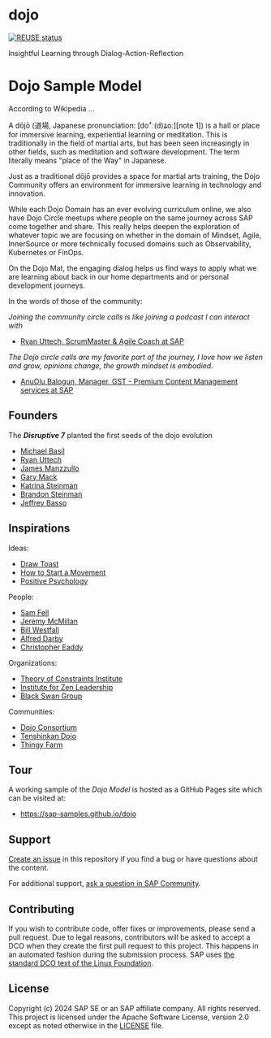 # dojo

[![REUSE status](https://api.reuse.software/badge/github.com/sap-samples/dojo)](https://api.reuse.software/info/github.com/sap-samples/dojo)

Insightful Learning through Dialog-Action-Reflection

# Dojo Sample Model

According to Wikipedia ...

A dōjō (道場, Japanese pronunciation: [doꜜː(d)ʑoː][note 1]) is a hall or place for immersive learning, experiential learning or meditation. This is traditionally in the field of martial arts, but has been seen increasingly in other fields, such as meditation and software development. The term literally means "place of the Way" in Japanese.

Just as a traditional dōjō provides a space for martial arts training, the Dojo Community offers an environment for immersive learning in technology and innovation.

While each Dojo Domain has an ever evolving curriculum online, we also have Dojo Circle meetups where people on the same journey across SAP come together and share.  This really helps deepen the exploration of whatever topic we are focusing on whether in the domain of Mindset, Agile, InnerSource or more technically focused domains such as Observability, Kubernetes or FinOps.

On the Dojo Mat, the engaging dialog helps us find ways to apply what we are learning about back in our home departments and or personal development journeys.

In the words of those of the community:

*Joining the community circle calls is like joining a podcast I can interact with*

* [Ryan Uttech, ScrumMaster & Agile Coach at SAP](https://www.linkedin.com/in/ryanuttech/)

*The Dojo circle calls are my favorite part of the journey, I love how we listen and grow, opinions change, the growth mindset is embodied.*

* [AnuOlu Balogun, Manager, GST - Premium Content Management services at SAP](https://www.linkedin.com/in/anuolubalogun/)

## Founders

The ***Disruptive 7*** planted the first seeds of the dojo evolution

* [Michael Basil](https://www.linkedin.com/in/michaelrbasil/)
* [Ryan Uttech](https://www.linkedin.com/in/ryanuttech/)
* [James Manzzullo](https://www.linkedin.com/in/jimmanzzullo/)
* [Gary Mack](https://www.linkedin.com/in/garytmackjr/)
* [Katrina Steinman](https://www.linkedin.com/in/ksteinma/)
* [Brandon Steinman](https://www.linkedin.com/in/brandon-steinman-74887a160/)
* [Jeffrey Basso](https://www.linkedin.com/in/jeffrey-basso/)

## Inspirations

Ideas: 

* [Draw Toast](https://web.archive.org/web/20230218214236/http://www.drawtoast.com/)
* [How to Start a Movement](https://www.ted.com/talks/derek_sivers_how_to_start_a_movement)
* [Positive Psychology](https://positivepsychology.com/)

People: 

* [Sam Fell](https://www.linkedin.com/in/samueldfell)
* [Jeremy McMillan](https://www.linkedin.com/in/jeremymcm/)
* [Bill Westfall](https://www.linkedin.com/in/bill-westfall-3268494/)
* [Alfred Darby](https://www.linkedin.com/in/alfred-darby-iii-21b6683/)
* [Christopher Eaddy](https://www.linkedin.com/in/coach-eaddy/)

Organizations:

* [Theory of Constraints Institute](https://www.tocinstitute.org/)
* [Institute for Zen Leadership](https://zenleader.global/)
* [Black Swan Group](https://www.blackswanltd.com/)

Communities:

* [Dojo Consortium](https://dojoconsortium.org/)
* [Tenshinkan Dojo](https://japaneseculturecenter.com/classes/aikido/)
* [Thingy Farm](https://thingyfarm.com/)

## Tour

A working sample of the *Dojo Model* is hosted as a GitHub Pages site which can be visited at:

* <https://sap-samples.github.io/dojo>

## Support

[Create an issue](https://github.com/SAP-samples/dojo/issues) in this repository if you find a bug or have questions about the content.

For additional support, [ask a question in SAP Community](https://answers.sap.com/questions/ask.html).

## Contributing

If you wish to contribute code, offer fixes or improvements, please send a pull request. Due to legal reasons, contributors will be asked to accept a DCO when they create the first pull request to this project. This happens in an automated fashion during the submission process. SAP uses [the standard DCO text of the Linux Foundation](https://developercertificate.org/).

## License

Copyright (c) 2024 SAP SE or an SAP affiliate company. All rights reserved. This project is licensed under the Apache Software License, version 2.0 except as noted otherwise in the [LICENSE](LICENSE) file.
